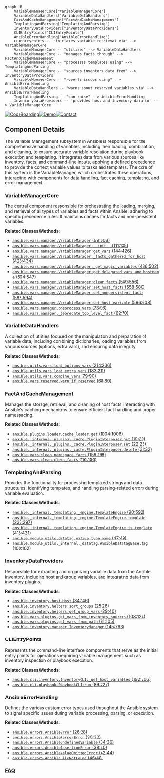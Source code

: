 ```mermaid
graph LR
    VariableManagerCore["VariableManagerCore"]
    VariableDataHandlers["VariableDataHandlers"]
    FactAndCacheManagement["FactAndCacheManagement"]
    TemplatingAndParsing["TemplatingAndParsing"]
    InventoryDataProviders["InventoryDataProviders"]
    CLIEntryPoints["CLIEntryPoints"]
    AnsibleErrorHandling["AnsibleErrorHandling"]
    CLIEntryPoints -- "initiates variable retrieval via" --> VariableManagerCore
    VariableManagerCore -- "utilizes" --> VariableDataHandlers
    VariableManagerCore -- "manages facts through" --> FactAndCacheManagement
    VariableManagerCore -- "processes templates using" --> TemplatingAndParsing
    VariableManagerCore -- "sources inventory data from" --> InventoryDataProviders
    VariableManagerCore -- "reports issues using" --> AnsibleErrorHandling
    VariableDataHandlers -- "warns about reserved variables via" --> AnsibleErrorHandling
    TemplatingAndParsing -- "can raise" --> AnsibleErrorHandling
    InventoryDataProviders -- "provides host and inventory data to" --> VariableManagerCore
```
[![CodeBoarding](https://img.shields.io/badge/Generated%20by-CodeBoarding-9cf?style=flat-square)](https://github.com/CodeBoarding/CodeBoarding)[![Demo](https://img.shields.io/badge/Try%20our-Demo-blue?style=flat-square)](https://www.codeboarding.org/demo)[![Contact](https://img.shields.io/badge/Contact%20us%20-%20contact@codeboarding.org-lightgrey?style=flat-square)](mailto:contact@codeboarding.org)

## Component Details

The Variable Management subsystem in Ansible is responsible for the comprehensive handling of variables, including their loading, combination, and cleaning, to ensure accurate variable resolution during playbook execution and templating. It integrates data from various sources like inventory, facts, and command-line inputs, applying a defined precedence to provide the correct variable values to tasks and templates. The core of this system is the VariableManager, which orchestrates these operations, interacting with components for data handling, fact caching, templating, and error management.

### VariableManagerCore
The central component responsible for orchestrating the loading, merging, and retrieval of all types of variables and facts within Ansible, adhering to specific precedence rules. It maintains caches for facts and non-persistent variables.


**Related Classes/Methods**:

- <a href="https://github.com/ansible/ansible/blob/master/lib/ansible/vars/manager.py#L99-L608" target="_blank" rel="noopener noreferrer">`ansible.vars.manager.VariableManager` (99:608)</a>
- <a href="https://github.com/ansible/ansible/blob/master/lib/ansible/vars/manager.py#L111-L135" target="_blank" rel="noopener noreferrer">`ansible.vars.manager.VariableManager:__init__` (111:135)</a>
- <a href="https://github.com/ansible/ansible/blob/master/lib/ansible/vars/manager.py#L144-L426" target="_blank" rel="noopener noreferrer">`ansible.vars.manager.VariableManager:get_vars` (144:426)</a>
- <a href="https://github.com/ansible/ansible/blob/master/lib/ansible/vars/manager.py#L428-L434" target="_blank" rel="noopener noreferrer">`ansible.vars.manager.VariableManager:_facts_gathered_for_host` (428:434)</a>
- <a href="https://github.com/ansible/ansible/blob/master/lib/ansible/vars/manager.py#L436-L502" target="_blank" rel="noopener noreferrer">`ansible.vars.manager.VariableManager:_get_magic_variables` (436:502)</a>
- <a href="https://github.com/ansible/ansible/blob/master/lib/ansible/vars/manager.py#L504-L547" target="_blank" rel="noopener noreferrer">`ansible.vars.manager.VariableManager:get_delegated_vars_and_hostname` (504:547)</a>
- <a href="https://github.com/ansible/ansible/blob/master/lib/ansible/vars/manager.py#L549-L556" target="_blank" rel="noopener noreferrer">`ansible.vars.manager.VariableManager:clear_facts` (549:556)</a>
- <a href="https://github.com/ansible/ansible/blob/master/lib/ansible/vars/manager.py#L558-L580" target="_blank" rel="noopener noreferrer">`ansible.vars.manager.VariableManager:set_host_facts` (558:580)</a>
- <a href="https://github.com/ansible/ansible/blob/master/lib/ansible/vars/manager.py#L582-L594" target="_blank" rel="noopener noreferrer">`ansible.vars.manager.VariableManager:set_nonpersistent_facts` (582:594)</a>
- <a href="https://github.com/ansible/ansible/blob/master/lib/ansible/vars/manager.py#L596-L608" target="_blank" rel="noopener noreferrer">`ansible.vars.manager.VariableManager:set_host_variable` (596:608)</a>
- <a href="https://github.com/ansible/ansible/blob/master/lib/ansible/vars/manager.py#L73-L96" target="_blank" rel="noopener noreferrer">`ansible.vars.manager.preprocess_vars` (73:96)</a>
- <a href="https://github.com/ansible/ansible/blob/master/lib/ansible/vars/manager.py#L62-L70" target="_blank" rel="noopener noreferrer">`ansible.vars.manager._deprecate_top_level_fact` (62:70)</a>


### VariableDataHandlers
A collection of utilities focused on the manipulation and preparation of variable data, including combining dictionaries, loading variables from various sources (options, extra vars), and ensuring data integrity.


**Related Classes/Methods**:

- <a href="https://github.com/ansible/ansible/blob/master/lib/ansible/utils/vars.py#L214-L236" target="_blank" rel="noopener noreferrer">`ansible.utils.vars.load_options_vars` (214:236)</a>
- <a href="https://github.com/ansible/ansible/blob/master/lib/ansible/utils/vars.py#L183-L211" target="_blank" rel="noopener noreferrer">`ansible.utils.vars.load_extra_vars` (183:211)</a>
- <a href="https://github.com/ansible/ansible/blob/master/lib/ansible/utils/vars.py#L79-L90" target="_blank" rel="noopener noreferrer">`ansible.utils.vars.combine_vars` (79:90)</a>
- <a href="https://github.com/ansible/ansible/blob/master/lib/ansible/vars/reserved.py#L68-L80" target="_blank" rel="noopener noreferrer">`ansible.vars.reserved.warn_if_reserved` (68:80)</a>


### FactAndCacheManagement
Manages the storage, retrieval, and cleaning of host facts, interacting with Ansible's caching mechanisms to ensure efficient fact handling and proper namespacing.


**Related Classes/Methods**:

- <a href="https://github.com/ansible/ansible/blob/master/lib/ansible/plugins/loader.py#L1004-L1006" target="_blank" rel="noopener noreferrer">`ansible.plugins.loader.cache_loader.get` (1004:1006)</a>
- <a href="https://github.com/ansible/ansible/blob/master/lib/ansible/_internal/_plugins/_cache.py#L19-L20" target="_blank" rel="noopener noreferrer">`ansible._internal._plugins._cache.PluginInterposer.get` (19:20)</a>
- <a href="https://github.com/ansible/ansible/blob/master/lib/ansible/_internal/_plugins/_cache.py#L22-L23" target="_blank" rel="noopener noreferrer">`ansible._internal._plugins._cache.PluginInterposer.set` (22:23)</a>
- <a href="https://github.com/ansible/ansible/blob/master/lib/ansible/_internal/_plugins/_cache.py#L31-L32" target="_blank" rel="noopener noreferrer">`ansible._internal._plugins._cache.PluginInterposer.delete` (31:32)</a>
- <a href="https://github.com/ansible/ansible/blob/master/lib/ansible/vars/clean.py#L159-L168" target="_blank" rel="noopener noreferrer">`ansible.vars.clean.namespace_facts` (159:168)</a>
- <a href="https://github.com/ansible/ansible/blob/master/lib/ansible/vars/clean.py#L116-L156" target="_blank" rel="noopener noreferrer">`ansible.vars.clean.clean_facts` (116:156)</a>


### TemplatingAndParsing
Provides the functionality for processing templated strings and data structures, identifying templates, and handling parsing-related errors during variable evaluation.


**Related Classes/Methods**:

- <a href="https://github.com/ansible/ansible/blob/master/lib/ansible/_internal/_templating/_engine.py#L90-L592" target="_blank" rel="noopener noreferrer">`ansible._internal._templating._engine.TemplateEngine` (90:592)</a>
- <a href="https://github.com/ansible/ansible/blob/master/lib/ansible/_internal/_templating/_engine.py#L235-L297" target="_blank" rel="noopener noreferrer">`ansible._internal._templating._engine.TemplateEngine.template` (235:297)</a>
- <a href="https://github.com/ansible/ansible/blob/master/lib/ansible/_internal/_templating/_engine.py#L418-L431" target="_blank" rel="noopener noreferrer">`ansible._internal._templating._engine.TemplateEngine.is_template` (418:431)</a>
- <a href="https://github.com/ansible/ansible/blob/master/lib/ansible/module_utils/datatag.py#L47-L49" target="_blank" rel="noopener noreferrer">`ansible.module_utils.datatag.native_type_name` (47:49)</a>
- `ansible.module_utils._internal._datatag.AnsibleDatatagBase.tag` (100:102)


### InventoryDataProviders
Responsible for extracting and organizing variable data from the Ansible inventory, including host and group variables, and integrating data from inventory plugins.


**Related Classes/Methods**:

- <a href="https://github.com/ansible/ansible/blob/master/lib/ansible/inventory/host.py#L34-L146" target="_blank" rel="noopener noreferrer">`ansible.inventory.host.Host` (34:146)</a>
- <a href="https://github.com/ansible/ansible/blob/master/lib/ansible/inventory/helpers.py#L25-L26" target="_blank" rel="noopener noreferrer">`ansible.inventory.helpers.sort_groups` (25:26)</a>
- <a href="https://github.com/ansible/ansible/blob/master/lib/ansible/inventory/helpers.py#L29-L40" target="_blank" rel="noopener noreferrer">`ansible.inventory.helpers.get_group_vars` (29:40)</a>
- <a href="https://github.com/ansible/ansible/blob/master/lib/ansible/vars/plugins.py#L108-L124" target="_blank" rel="noopener noreferrer">`ansible.vars.plugins.get_vars_from_inventory_sources` (108:124)</a>
- <a href="https://github.com/ansible/ansible/blob/master/lib/ansible/vars/plugins.py#L81-L105" target="_blank" rel="noopener noreferrer">`ansible.vars.plugins.get_vars_from_path` (81:105)</a>
- <a href="https://github.com/ansible/ansible/blob/master/lib/ansible/inventory/manager.py#L145-L763" target="_blank" rel="noopener noreferrer">`ansible.inventory.manager.InventoryManager` (145:763)</a>


### CLIEntryPoints
Represents the command-line interface components that serve as the initial entry points for operations requiring variable management, such as inventory inspection or playbook execution.


**Related Classes/Methods**:

- <a href="https://github.com/ansible/ansible/blob/master/lib/ansible/cli/inventory.py#L192-L206" target="_blank" rel="noopener noreferrer">`ansible.cli.inventory.InventoryCLI:_get_host_variables` (192:206)</a>
- <a href="https://github.com/ansible/ansible/blob/master/lib/ansible/cli/playbook.py#L89-L227" target="_blank" rel="noopener noreferrer">`ansible.cli.playbook.PlaybookCLI:run` (89:227)</a>


### AnsibleErrorHandling
Defines the various custom error types used throughout the Ansible system to signal specific issues during variable processing, parsing, or execution.


**Related Classes/Methods**:

- <a href="https://github.com/ansible/ansible/blob/master/test/lib/ansible_test/_internal/provider/layout/ansible.py#L26-L28" target="_blank" rel="noopener noreferrer">`ansible.errors.AnsibleError` (26:28)</a>
- <a href="https://github.com/ansible/ansible/blob/master/test/lib/ansible_test/_internal/provider/layout/ansible.py#L30-L32" target="_blank" rel="noopener noreferrer">`ansible.errors.AnsibleParserError` (30:32)</a>
- <a href="https://github.com/ansible/ansible/blob/master/test/lib/ansible_test/_internal/provider/layout/ansible.py#L34-L36" target="_blank" rel="noopener noreferrer">`ansible.errors.AnsibleUndefinedVariable` (34:36)</a>
- <a href="https://github.com/ansible/ansible/blob/master/test/lib/ansible_test/_internal/provider/layout/ansible.py#L38-L40" target="_blank" rel="noopener noreferrer">`ansible.errors.AnsibleAssertionError` (38:40)</a>
- <a href="https://github.com/ansible/ansible/blob/master/test/lib/ansible_test/_internal/provider/layout/ansible.py#L42-L44" target="_blank" rel="noopener noreferrer">`ansible.errors.AnsibleValueOmittedError` (42:44)</a>
- <a href="https://github.com/ansible/ansible/blob/master/test/lib/ansible_test/_internal/provider/layout/ansible.py#L46-L48" target="_blank" rel="noopener noreferrer">`ansible.errors.AnsibleFileNotFound` (46:48)</a>




### [FAQ](https://github.com/CodeBoarding/GeneratedOnBoardings/tree/main?tab=readme-ov-file#faq)